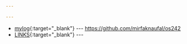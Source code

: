 ```yaml
---

---
```

* [mylog]([[https://sp.vlsm.org/](https://www.youtube.com/watch?v=FZR0rG3HKIk)](https://github.com/mirfaknaufal/os242/blob/master/TXT/mylog.txt)){:target="_blank"} ---
https://github.com/mirfaknaufal/os242
* [LINKS](https://mirfaknaufal.github.io/os242/LINKS/){:target="_blank"} ---
